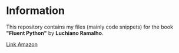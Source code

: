 # Information
This repository contains my files (mainly code snippets) for the book **"Fluent Python"** by **Luchiano Ramalho**.

[Link Amazon](https://www.amazon.com/Fluent-Python-Luciano-Ramalho/dp/1491946008)
